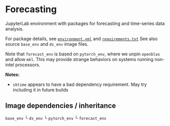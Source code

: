 # Forecasting

JupyterLab environment with packages for forecasting and time-series data analysis.

For package details, see [`environment.yml`](./environment.yml) and [`requirements.txt`](./requirements.txt)
See also source `base_env` and `ds_env` image files.

Note that `forecast_env` is based on `pytorch_env`, where we unpin `openblas` and allow `mkl`.  This may provide strange behaviors on systems running non-intel processors.

**Notes:**
* `sktime` appears to have a bad dependency requirement.  May try including it in future builds


## Image dependencies / inheritance
`base_env`
  └ `ds_env`
      └ `pytorch_env`
          └ `forecast_env`

